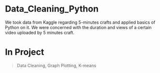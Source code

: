 # Data_Cleaning_Python
We took data from Kaggle regarding 5-minutes crafts and applied basics of Python on it.
We were concerned with the duration and views of a certain video uploaded by 5 minutes craft.

# In Project
> Data Cleaning,
> Graph Plotting,
> K-means
